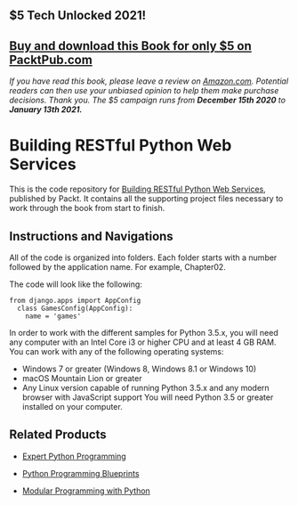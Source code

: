 ## $5 Tech Unlocked 2021!
[Buy and download this Book for only $5 on PacktPub.com](https://www.packtpub.com/product/building-restful-python-web-services/9781786462251)
-----
*If you have read this book, please leave a review on [Amazon.com](https://www.amazon.com/gp/product/1786462257).     Potential readers can then use your unbiased opinion to help them make purchase decisions. Thank you. The $5 campaign         runs from __December 15th 2020__ to __January 13th 2021.__*

# Building RESTful Python Web Services
This is the code repository for [Building RESTful Python Web Services](https://www.packtpub.com/application-development/building-restful-python-web-services?utm_source=github&utm_medium=repository&utm_campaign=9781786462251), published by Packt. It contains all the supporting project files necessary to work through the book from start to finish.
## Instructions and Navigations
All of the code is organized into folders. Each folder starts with a number followed by the application name. For example, Chapter02.



The code will look like the following:
```
from django.apps import AppConfig
  class GamesConfig(AppConfig):
    name = 'games'
```

In order to work with the different samples for Python 3.5.x, you will need any computer with an Intel Core i3 or 
higher CPU and at least 4 GB RAM. You can work with any of the following operating systems:
* Windows 7 or greater (Windows 8, Windows 8.1 or Windows 10)
*  macOS Mountain Lion or greater
*  Any Linux version capable of running Python 3.5.x and any modern browser with JavaScript support
You will need Python 3.5 or greater installed on your computer.

## Related Products
* [Expert Python Programming](https://www.packtpub.com/application-development/expert-python-programming?utm_source=github&utm_medium=repository&utm_campaign=9781847194947)

* [Python Programming Blueprints](https://www.packtpub.com/application-development/python-programming-blueprints?utm_source=github&utm_medium=repository&utm_campaign=9781786468161)

* [Modular Programming with Python](https://www.packtpub.com/application-development/modular-programming-python?utm_source=github&utm_medium=repository&utm_campaign=9781785884481)
